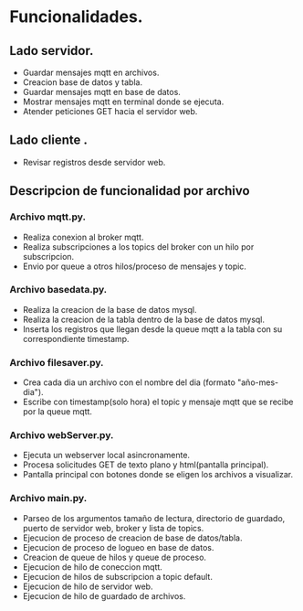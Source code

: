 # Funcionalidades.
## Lado servidor.
- Guardar mensajes mqtt en archivos.
- Creacion base de datos y tabla.
- Guardar mensajes mqtt en base de datos.
- Mostrar mensajes mqtt en terminal donde se ejecuta.
- Atender peticiones GET hacia el servidor web.

## Lado cliente .
- Revisar registros desde servidor web.

## Descripcion de funcionalidad por archivo
### Archivo mqtt.py.
- Realiza conexion al broker mqtt.
- Realiza subscripciones a los topics del broker con un hilo por subscripcion.
- Envio por queue a otros hilos/proceso de mensajes y topic.

### Archivo basedata.py.
- Realiza la creacion de la base de datos mysql.
- Realiza la creacion de la tabla dentro de la base de datos mysql.
- Inserta los registros que llegan desde la queue mqtt a la tabla con su correspondiente timestamp.

### Archivo filesaver.py.
- Crea cada dia un archivo con el nombre del dia (formato "año-mes-dia").
- Escribe con timestamp(solo hora) el topic y mensaje mqtt que se recibe por la queue mqtt.

### Archivo webServer.py.
- Ejecuta un webserver local asincronamente.
- Procesa solicitudes GET de texto plano y html(pantalla principal).
- Pantalla principal con botones donde se eligen los archivos a visualizar.

### Archivo main.py.
- Parseo de los argumentos tamaño de lectura, directorio de guardado, puerto de servidor web, broker y lista de topics.
- Ejecucion de proceso de creacion de base de datos/tabla.
- Ejecucion de proceso de logueo en base de datos.
- Creacion de queue de hilos y queue de proceso.
- Ejecucion de hilo de coneccion mqtt.
- Ejecucion de hilos de subscripcion a topic default.
- Ejecucion de hilo de servidor web.
- Ejecucion de hilo de guardado de archivos.




